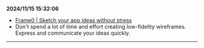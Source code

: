 
  **2024/11/15 15:32:06**
  
  - [Frame0 | Sketch your app ideas without stress](https://frame0.app/)
  - Don't spend a lot of time and effort creating low-fidelity wireframes. Express and communicate your ideas quickly.
  
  
  ---
  